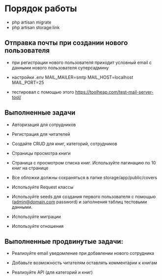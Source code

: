 # Порядок работы


- php artisan migrate 
- php artisan storage:link


## Отправка почты при создании нового пользователя

- при регистрации нового пользователя приходит условный email с данными нового пользователя суперсадмину
- настройки .env
  MAIL_MAILER=smtp
  MAIL_HOST=localhost
  MAIL_PORT=25

- тестировал с помощью этого https://toolheap.com/test-mail-server-tool/


## Выполненные задачи

- Авторизация для сотрудников

- Регистрация для читателей

- Создайте CRUD для книг, категорий, сотрудников

- Страницы просмотра книги

- Страница с просмотром списка книг. Используйте пагинацию по 10 книг на странице

- Все обложки должны сохраняться в папке storage/app/public/covers

- Используйте Request классы

- Используйте seeds для создания первого пользователя с помощью (admin@domain.com password) и заполнения таблиц тестовыми данными.

- Используйте миграции

- Используйте отношения


## Выполненные продвинутые задачи:

- Реализуйте email уведомление при добавлении нового сотрудника

- Добавьте возможность читателям оставлять комментарии к книгам

- Реализуйте API (для категорий и книг)

